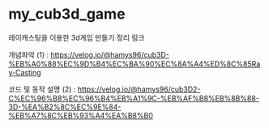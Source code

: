 # my_cub3d_game
레이캐스팅을 이용한 3d게임 만들기
정리 링크 

개념파악 (1) : https://velog.io/@hamys96/cub3D-%EB%A0%88%EC%9D%B4%EC%BA%90%EC%8A%A4%ED%8C%85Ray-Casting

코드 및 동작 설명 (2) : https://velog.io/@hamys96/cub3D2-C%EC%96%B8%EC%96%B4%EB%A1%9C-%EB%AF%B8%EB%8B%88-3D-%EA%B2%8C%EC%9E%84-%EB%A7%8C%EB%93%A4%EA%B8%B0
